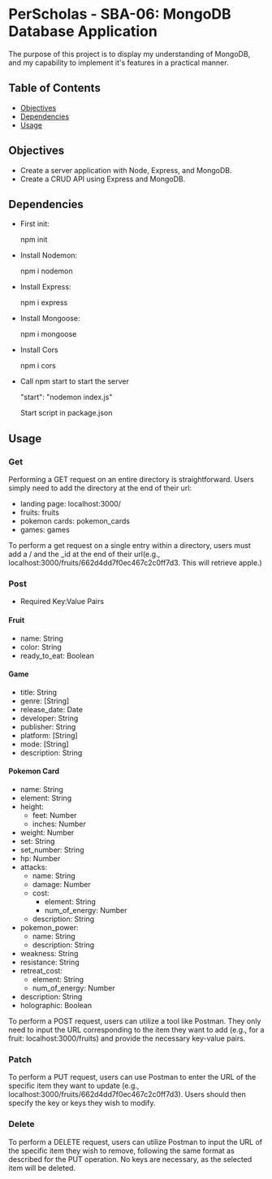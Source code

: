 # PerScholas - SBA-06: MongoDB Database Application
The purpose of this project is to display my understanding of MongoDB, and my capability to implement it's features in a practical manner.

## Table of Contents

- [Objectives](#objectives)
- [Dependencies](#Dependencies)
- [Usage](#usage)

## Objectives

- Create a server application with Node, Express, and MongoDB.
- Create a CRUD API using Express and MongoDB.

## Dependencies

- First init:

    npm init

- Install Nodemon:

    npm i nodemon

- Install Express:

    npm i express

- Install Mongoose:

    npm i mongoose
  
- Install Cors
  
  npm i cors

- Call npm start to start the server

    "start": "nodemon index.js"

    Start script in package.json


## Usage

### Get
Performing a GET request on an entire directory is straightforward. Users simply need to add the directory at the end of their url:

- landing page: localhost:3000/
- fruits: fruits
- pokemon cards: pokemon_cards
- games: games

To perform a get request on a single entry within a directory, users must add a / and the _id at the end of their url(e.g., localhost:3000/fruits/662d4dd7f0ec467c2c0ff7d3. This will retrieve apple.)

### Post
- Required Key:Value Pairs
#### Fruit
- name: String
- color: String
- ready_to_eat: Boolean
#### Game
- title: String
- genre: [String]
- release_date: Date
- developer: String
- publisher: String
- platform: [String]
- mode: [String]
- description: String
#### Pokemon Card
- name: String
- element: String
- height:
    - feet: Number
    - inches: Number
- weight: Number
- set: String
- set_number: String
- hp: Number
- attacks:
    - name: String
    - damage: Number
    - cost:
        - element: String
        - num_of_energy: Number
    - description: String
- pokemon_power:
    - name: String
    - description: String
- weakness: String
- resistance: String
- retreat_cost:
    - element: String
    - num_of_energy: Number
- description: String
- holographic: Boolean

To perform a POST request, users can utilize a tool like Postman. They only need to input the URL corresponding to the item they want to add (e.g., for a fruit: localhost:3000/fruits) and provide the necessary key-value pairs. 

### Patch
To perform a PUT request, users can use Postman to enter the URL of the specific item they want to update (e.g., localhost:3000/fruits/662d4dd7f0ec467c2c0ff7d3). Users should then specify the key or keys they wish to modify.

### Delete
To perform a DELETE request, users can utilize Postman to input the URL of the specific item they wish to remove, following the same format as described for the PUT operation. No keys are necessary, as the selected item will be deleted.

